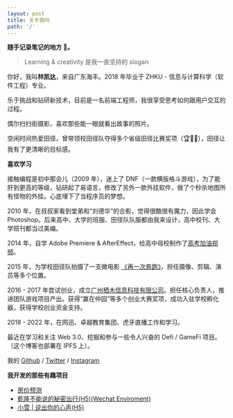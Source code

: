```yaml
---
layout: post
title: 关于我吗
path: '/'
---
```


**随手记录笔记的地方 📝。**

> Learning & creativity 是我一直坚持的 slogan

你好，我叫**林凯达**，来自广东海丰。2018 年毕业于 ZHKU - 信息与计算科学（软件工程）专业。

乐于挑战和钻研新技术，目前是一名前端工程师，我很享受思考如何跟用户交互的过程。

偶尔扫扫街摄影，喜欢那些能一眼就看出故事的照片。

空闲时间热爱田径，曾带领校田径队夺得多个省级田径比赛奖项（🏆🥈🥉），田径让我有了更清晰的目标感。

**喜欢学习**

接触编程是初中那会儿（2009 年），迷上了 DNF（一款横版格斗游戏），为了能肝到更高的等级，钻研起了易语言，修改了另外一款外挂软件，做了个秒杀地图所有怪物的外挂。心底埋下了当程序员的梦想。

2010 年，在叔叔家看到堂弟和“刘德华”的合影，觉得很酷很有魔力，因此学会 Photoshop。后来高中、大学的班服、田径队队服都由我来设计，高中校刊、大学班刊都当过美编。

2014 年，自学 Adobe Premiere & AfterEffect，给高中母校制作了[高考加油视频](https://v.youku.com/v_show/id_XOTQ4ODk3MTAw.html)。

2015 年，为学校田径队拍摄了一支微电影 [《再一次奔跑》](https://v.youku.com/v_show/id_XOTUyNTIzMjQ0.html)，担任摄像、剪辑、演员等多个位置。

2016 - 2017 年尝试创业，成立[广州栖木信息科技有限公司](https://www.qcc.com/firm/df7ed95eaab5afbe89c9b0753e031b16.html)。担任核心负责人，推进团队游戏项目产出。获得“赢在仲园”等多个创业大赛奖项，成功入驻学校孵化器，获得学校创业资金支持。

2018 - 2022 年，在网迅、卓越教育集团、虎牙直播工作和学习。

最近在学习和关注 Web 3.0、挖掘和参与一些令人兴奋的 Defi / GameFi 项目。（这个博客也部署在 IPFS 上）。

我的 [Github](https://github.com/tylerrrkd) / [Twitter](https://twitter.com/tylerrrkd) / [Instagram](https://www.instagram.com/tylerrrkd/)

**我开发的那些有趣项目**

- [房价预测](https://github.com/tylerrrkd/house-price-visualization)
- [乾隆不能说的秘密出行(H5)(Wechat Enviroment)](http://t1.miaoxing100.cn/H5/xy_emperor/index.jsp)
- [小雪 | 说出你的心声(H5)](https://h5.zhongguowangshi.com/h5/jqbb2019/index.html)
